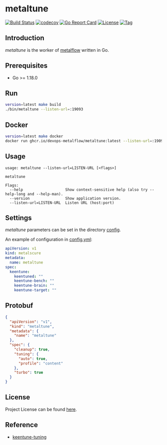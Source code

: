 # metaltune

[![Build Status](https://github.com/devops-metalflow/metaltune/workflows/ci/badge.svg?branch=main&event=push)](https://github.com/devops-metalflow/metaltune/actions?query=workflow%3Aci)
[![codecov](https://codecov.io/gh/devops-metalflow/metaltune/branch/main/graph/badge.svg?token=El8oiyaIsD)](https://codecov.io/gh/devops-metalflow/metaltune)
[![Go Report Card](https://goreportcard.com/badge/github.com/devops-metalflow/metaltune)](https://goreportcard.com/report/github.com/devops-metalflow/metaltune)
[![License](https://img.shields.io/github/license/devops-metalflow/metaltune.svg)](https://github.com/devops-metalflow/metaltune/blob/main/LICENSE)
[![Tag](https://img.shields.io/github/tag/devops-metalflow/metaltune.svg)](https://github.com/devops-metalflow/metaltune/tags)



## Introduction

*metaltune* is the worker of [metalflow](https://github.com/devops-metalflow/metalflow) written in Go.



## Prerequisites

- Go >= 1.18.0



## Run

```bash
version=latest make build
./bin/metaltune --listen-url=:19093
```



## Docker

```bash
version=latest make docker
docker run ghcr.io/devops-metalflow/metaltune:latest --listen-url=:19093
```



## Usage

```
usage: metaltune --listen-url=LISTEN-URL [<flags>]

metaltune

Flags:
  --help                   Show context-sensitive help (also try --help-long and --help-man).
  --version                Show application version.
  --listen-url=LISTEN-URL  Listen URL (host:port)
```



## Settings

*metaltune* parameters can be set in the directory [config](https://github.com/devops-metalflow/metaltune/blob/main/config).

An example of configuration in [config.yml](https://github.com/devops-metalflow/metaltune/blob/main/config/config.yml):

```yaml
apiVersion: v1
kind: metalscure
metadata:
  name: metaltune
spec:
  keentune:
    keentuned: ""
    keentune-bench: ""
    keentune-brain: ""
    keentune-target: ""
```



## Protobuf

```json
{
  "apiVersion": "v1",
  "kind": "metaltune",
  "metadata": {
    "name": "metaltune"
  },
  "spec": {
    "cleanup": true,
    "tuning": {
      "auto": true,
      "profile": "content"
    },
    "turbo": true
  }
}
```



## License

Project License can be found [here](LICENSE).



## Reference

- [keentune-tuning](https://gist.github.com/craftslab/ff310dfe97b2bb2273b97d0b8f836f44)
